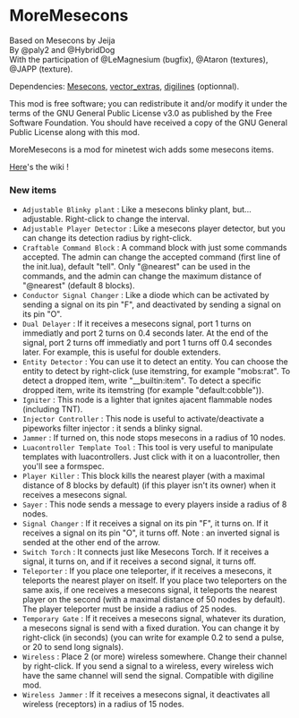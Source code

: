 # MoreMesecons

Based on Mesecons by Jeija  
By @paly2 and @HybridDog  
With the participation of @LeMagnesium (bugfix), @Ataron (textures), @JAPP (texture).  

Dependencies: [Mesecons](https://github.com/Jeija/minetest-mod-mesecons/), [vector_extras](https://github.com/HybridDog/vector_extras/), [digilines](https://github.com/minetest-mods/digilines) (optionnal).

This mod is free software; you can redistribute it and/or modify it under the terms of the GNU General Public License v3.0 as published by the Free Software Foundation. You should have received a copy of the GNU General Public License along with this mod.

MoreMesecons is a mod for minetest wich adds some mesecons items.

[Here](http://github.com/minetest-mods/MoreMesecons/wiki)'s the wiki !

### New items

* `Adjustable Blinky plant` : Like a mesecons blinky plant, but... adjustable. Right-click to change the interval.
* `Adjustable Player Detector` : Like a mesecons player detector, but you can change its detection radius by right-click.
* `Craftable Command Block` : A command block with just some commands accepted. The admin can change the accepted command (first line of the init.lua), default "tell". Only "@nearest" can be used in the commands, and the admin can change the maximum distance of "@nearest" (default 8 blocks).
* `Conductor Signal Changer` : Like a diode which can be activated by sending a signal on its pin "F", and deactivated by sending a signal on its pin "O".
* `Dual Delayer` : If it receives a mesecons signal, port 1 turns on immediatly and port 2 turns on 0.4 seconds later. At the end of the signal, port 2 turns off immediatly and port 1 turns off 0.4 secondes later. For example, this is useful for double extenders.
* `Entity Detector` : You can use it to detect an entity. You can choose the entity to detect by right-click (use itemstring, for example "mobs:rat". To detect a dropped item, write "__builtin:item". To detect a specific dropped item, write its itemstring (for example "default:cobble")).
* `Igniter` : This node is a lighter that ignites ajacent flammable nodes (including TNT).
* `Injector Controller` : This node is useful to activate/deactivate a pipeworks filter injector : it sends a blinky signal.
* `Jammer` : If turned on, this node stops mesecons in a radius of 10 nodes.
* `Luacontroller Template Tool` : This tool is very useful to manipulate templates with luacontrollers. Just click with it on a luacontroller, then you'll see a formspec.
* `Player Killer` : This block kills the nearest player (with a maximal distance of 8 blocks by default) (if this player isn't its owner) when it receives a mesecons signal.
* `Sayer` : This node sends a message to every players inside a radius of 8 nodes.
* `Signal Changer` : If it receives a signal on its pin "F", it turns on. If it receives a signal on its pin "O", it turns off. Note : an inverted signal is sended at the other end of the arrow.
* `Switch Torch` : It connects just like Mesecons Torch. If it receives a signal, it turns on, and if it receives a second signal, it turns off.
* `Teleporter` : If you place one teleporter, if it receives a mesecons, it teleports the nearest player on itself. If you place two teleporters on the same axis, if one receives a mesecons signal, it teleports the nearest player on the second (with a maximal distance of 50 nodes by default). The player teleporter must be inside a radius of 25 nodes.
* `Temporary Gate` : If it receives a mesecons signal, whatever its duration, a mesecons signal is send with a fixed duration. You can change it by right-click (in seconds) (you can write for example 0.2 to send a pulse, or 20 to send long signals).
* `Wireless` : Place 2 (or more) wireless somewhere. Change their channel by right-click. If you send a signal to a wireless, every wireless wich have the same channel will send the signal. Compatible with digiline mod.
* `Wireless Jammer` : If it receives a mesecons signal, it deactivates all wireless (receptors) in a radius of 15 nodes.
